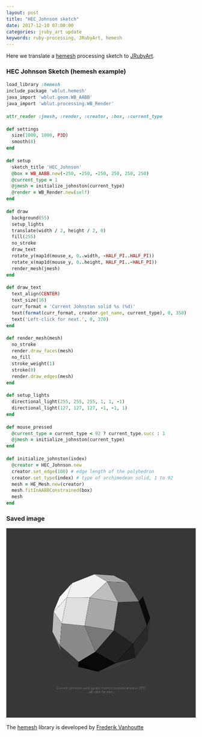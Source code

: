 ```yaml
---
layout: post
title: "HEC_Johnson sketch"
date: 2017-12-10 07:00:00
categories: jruby_art update
keywords: ruby-processing, JRubyArt, hemesh
---
```

Here we translate a [hemesh][hemesh] processing sketch to [JRubyArt][jruby_art].
### HEC Johnson Sketch (hemesh example)

```ruby
load_library :hemesh
include_package 'wblut.hemesh'
java_import 'wblut.geom.WB_AABB'
java_import 'wblut.processing.WB_Render'

attr_reader :jmesh, :render, :creator, :box, :current_type

def settings
  size(1000, 1000, P3D)
  smooth(8)
end

def setup
  sketch_title 'HEC_Johnson'
  @box = WB_AABB.new(-250, -250, -250, 250, 250, 250)
  @current_type = 1
  @jmesh = initialize_johnston(current_type)
  @render = WB_Render.new(self)
end

def draw
  background(55)
  setup_lights
  translate(width / 2, height / 2, 0)
  fill(255)
  no_stroke
  draw_text
  rotate_y(map1d(mouse_x, 0..width, -HALF_PI..HALF_PI))
  rotate_x(map1d(mouse_y, 0..height, HALF_PI..-HALF_PI))
  render_mesh(jmesh)
end

def draw_text
  text_align(CENTER)
  text_size(16)
  curr_format = 'Current Johnston solid %s (%d)'
  text(format(curr_format, creator.get_name, current_type), 0, 350)
  text('Left-click for next.', 0, 370)
end

def render_mesh(mesh)
  no_stroke
  render.draw_faces(mesh)
  no_fill
  stroke_weight(1)
  stroke(0)
  render.draw_edges(mesh)
end

def setup_lights
  directional_light(255, 255, 255, 1, 1, -1)
  directional_light(127, 127, 127, -1, -1, 1)
end

def mouse_pressed
  @current_type = current_type < 92 ? current_type.succ : 1
  @jmesh = initialize_johnston(current_type)
end

def initialize_johnston(index)
  @creator = HEC_Johnson.new
  creator.set_edge(100) # edge length of the polyhedron
  creator.set_type(index) # type of archimedean solid, 1 to 92
  mesh = HE_Mesh.new(creator)
  mesh.fitInAABBConstrained(box)
  mesh
end

```

### Saved image

<img src="/assets/hec_johnson.png" />

The [hemesh][hemesh] library is developed by [Frederik Vanhoutte][wblut]

[wblut]:http://www.wblut.com/
[hemesh]:https://github.com/wblut/HE_Mesh
[jruby_art]:https://ruby-processing.github.io/JRubyArt/
